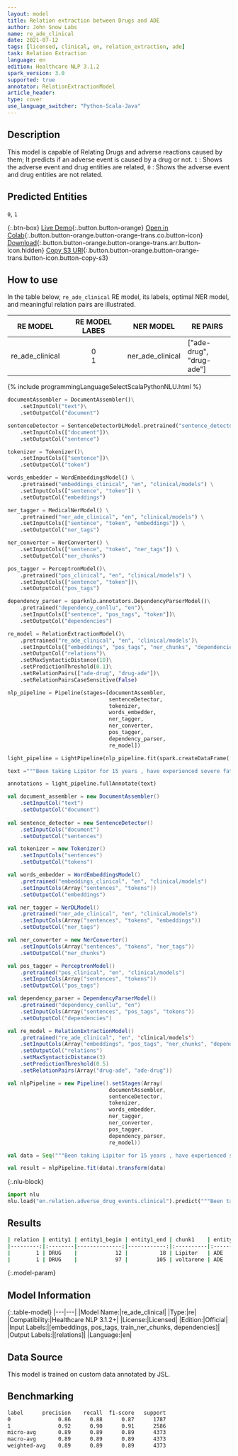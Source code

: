 ```yaml
---
layout: model
title: Relation extraction between Drugs and ADE
author: John Snow Labs
name: re_ade_clinical
date: 2021-07-12
tags: [licensed, clinical, en, relation_extraction, ade]
task: Relation Extraction
language: en
edition: Healthcare NLP 3.1.2
spark_version: 3.0
supported: true
annotator: RelationExtractionModel
article_header:
type: cover
use_language_switcher: "Python-Scala-Java"
---
```



## Description


This model is capable of Relating Drugs and adverse reactions caused by them; It predicts if an adverse event is caused by a drug or not. `1` : Shows the adverse event and drug entities are related, `0` : Shows the adverse event and drug entities are not related.


## Predicted Entities


`0`, `1`


{:.btn-box}
[Live Demo](https://demo.johnsnowlabs.com/healthcare/RE_ADE/){:.button.button-orange}
[Open in Colab](https://colab.research.google.com/github/JohnSnowLabs/spark-nlp-workshop/blob/master/tutorials/streamlit_notebooks/healthcare/RE_ADE.ipynb){:.button.button-orange.button-orange-trans.co.button-icon}
[Download](https://s3.amazonaws.com/auxdata.johnsnowlabs.com/clinical/models/re_ade_clinical_en_3.1.2_3.0_1626104637779.zip){:.button.button-orange.button-orange-trans.arr.button-icon.hidden}
[Copy S3 URI](s3://auxdata.johnsnowlabs.com/clinical/models/re_ade_clinical_en_3.1.2_3.0_1626104637779.zip){:.button.button-orange.button-orange-trans.button-icon.button-copy-s3}


## How to use


In the table below, `re_ade_clinical` RE model, its labels, optimal NER model, and meaningful relation pairs are illustrated.


|     RE MODEL    | RE MODEL LABES |     NER MODEL    | RE PAIRS                     |
|:---------------:|:--------------:|:----------------:|------------------------------|
| re_ade_clinical |     0<br>1     | ner_ade_clinical | ["ade-drug",<br> "drug-ade"] |




<div class="tabs-box" markdown="1">
{% include programmingLanguageSelectScalaPythonNLU.html %}

```python
documentAssembler = DocumentAssembler()\
    .setInputCol("text")\
    .setOutputCol("document")

sentenceDetector = SentenceDetectorDLModel.pretrained("sentence_detector_dl","xx")\
    .setInputCols(["document"])\
    .setOutputCol("sentence")

tokenizer = Tokenizer()\
    .setInputCols(["sentence"])\
    .setOutputCol("token")

words_embedder = WordEmbeddingsModel() \
    .pretrained("embeddings_clinical", "en", "clinical/models") \
    .setInputCols(["sentence", "token"]) \
    .setOutputCol("embeddings")

ner_tagger = MedicalNerModel() \
    .pretrained("ner_ade_clinical", "en", "clinical/models") \
    .setInputCols(["sentence", "token", "embeddings"]) \
    .setOutputCol("ner_tags")

ner_converter = NerConverter() \
    .setInputCols(["sentence", "token", "ner_tags"]) \
    .setOutputCol("ner_chunks")

pos_tagger = PerceptronModel()\
    .pretrained("pos_clinical", "en", "clinical/models") \
    .setInputCols(["sentence", "token"])\
    .setOutputCol("pos_tags")

dependency_parser = sparknlp.annotators.DependencyParserModel()\
    .pretrained("dependency_conllu", "en")\
    .setInputCols(["sentence", "pos_tags", "token"])\
    .setOutputCol("dependencies")

re_model = RelationExtractionModel()\
    .pretrained("re_ade_clinical", "en", 'clinical/models')\
    .setInputCols(["embeddings", "pos_tags", "ner_chunks", "dependencies"])\
    .setOutputCol("relations")\
    .setMaxSyntacticDistance(10)\
    .setPredictionThreshold(0.1)\
    .setRelationPairs(["ade-drug", "drug-ade"])\
    .setRelationPairsCaseSensitive(False) 

nlp_pipeline = Pipeline(stages=[documentAssembler,
                                sentenceDetector,  
                                tokenizer, 
                                words_embedder, 
                                ner_tagger, 
                                ner_converter,
                                pos_tagger, 
                                dependency_parser, 
                                re_model])

light_pipeline = LightPipeline(nlp_pipeline.fit(spark.createDataFrame([[""]]).toDF("text")))

text ="""Been taking Lipitor for 15 years , have experienced severe fatigue a lot. The doctor moved me to voltarene 2 months ago, so far I have only had muscle cramps. """

annotations = light_pipeline.fullAnnotate(text)
```
```scala
val document_assembler = new DocumentAssembler()
    .setInputCol("text")
    .setOutputCol("document")
         
val sentence_detector = new SentenceDetector()
    .setInputCols("document")
    .setOutputCol("sentences")

val tokenizer = new Tokenizer()
    .setInputCols("sentences")
    .setOutputCol("tokens")

val words_embedder = WordEmbeddingsModel()
    .pretrained("embeddings_clinical", "en", "clinical/models")
    .setInputCols(Array("sentences", "tokens"))
    .setOutputCol("embeddings")

val ner_tagger = NerDLModel()
    .pretrained("ner_ade_clinical", "en", "clinical/models")
    .setInputCols(Array("sentences", "tokens", "embeddings"))
    .setOutputCol("ner_tags")

val ner_converter = new NerConverter()
    .setInputCols(Array("sentences", "tokens", "ner_tags"))
    .setOutputCol("ner_chunks")

val pos_tagger = PerceptronModel()
    .pretrained("pos_clinical", "en", "clinical/models")
    .setInputCols(Array("sentences", "tokens"))
    .setOutputCol("pos_tags")

val dependency_parser = DependencyParserModel()
    .pretrained("dependency_conllu", "en")
    .setInputCols(Array("sentences", "pos_tags", "tokens"))
    .setOutputCol("dependencies")

val re_model = RelationExtractionModel()
    .pretrained("re_ade_clinical", "en", 'clinical/models')
    .setInputCols(Array("embeddings", "pos_tags", "ner_chunks", "dependencies"))
    .setOutputCol("relations")
    .setMaxSyntacticDistance(3) 
    .setPredictionThreshold(0.5) 
    .setRelationPairs(Array("drug-ade", "ade-drug"))

val nlpPipeline = new Pipeline().setStages(Array(
                                documentAssembler,
                                sentenceDetector,  
                                tokenizer, 
                                words_embedder, 
                                ner_tagger, 
                                ner_converter,
                                pos_tagger, 
                                dependency_parser, 
                                re_model))

val data = Seq("""Been taking Lipitor for 15 years , have experienced severe fatigue a lot. The doctor moved me to voltarene 2 months ago, so far I have only had muscle cramps. """).toDS.toDF("text")

val result = nlpPipeline.fit(data).transform(data)

```


{:.nlu-block}
```python
import nlu
nlu.load("en.relation.adverse_drug_events.clinical").predict("""Been taking Lipitor for 15 years , have experienced severe fatigue a lot. The doctor moved me to voltarene 2 months ago, so far I have only had muscle cramps.""")
```

</div>


## Results


```bash
| relation | entity1 | entity1_begin | entity1_end | chunk1    | entity2 | entity2_begin | entity2_end | chunk2         | confidence |
|---------:|:--------|--------------:|------------:|:----------|:--------|--------------:|------------:|:---------------|-----------:|
|        1 | DRUG    |            12 |          18 | Lipitor   | ADE     |            52 |          65 | severe fatigue |   1        |
|        1 | DRUG    |            97 |         105 | voltarene | ADE     |           144 |         156 | muscle cramps  |   0.997283 |
```


{:.model-param}
## Model Information


{:.table-model}
|---|---|
|Model Name:|re_ade_clinical|
|Type:|re|
|Compatibility:|Healthcare NLP 3.1.2+|
|License:|Licensed|
|Edition:|Official|
|Input Labels:|[embeddings, pos_tags, train_ner_chunks, dependencies]|
|Output Labels:|[relations]|
|Language:|en|


## Data Source


This model is trained on custom data annotated by JSL.


## Benchmarking


```bash
label      precision    recall  f1-score   support
0               0.86      0.88      0.87      1787
1               0.92      0.90      0.91      2586
micro-avg       0.89      0.89      0.89      4373
macro-avg       0.89      0.89      0.89      4373
weighted-avg    0.89      0.89      0.89      4373
```